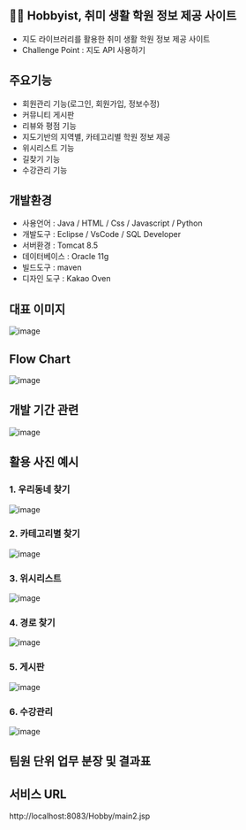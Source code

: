 ## 🏃‍♀️ Hobbyist, 취미 생활 학원 정보 제공 사이트 
- 지도 라이브러리를 활용한 취미 생활 학원 정보 제공 사이트
- Challenge Point : 지도 API 사용하기

## 주요기능
- 회원관리 기능(로그인, 회원가입, 정보수정)
- 커뮤니티 게시판
- 리뷰와 평점 기능
- 지도기반의 지역별, 카테고리별 학원 정보 제공
- 위시리스트 기능
- 길찾기 기능
- 수강관리 기능

## 개발환경
- 사용언어 : Java / HTML / Css / Javascript / Python
- 개발도구 : Eclipse / VsCode / SQL Developer
- 서버환경 : Tomcat 8.5
- 데이터베이스 : Oracle 11g
- 빌드도구 : maven
- 디자인 도구 : Kakao Oven

## 대표 이미지
![image](https://user-images.githubusercontent.com/97599731/156506420-66b05e15-a6e5-4ac5-ad63-cc22d8875b2f.png)

## Flow Chart
![image](https://user-images.githubusercontent.com/97599731/156507148-117a231a-c103-4918-87a0-b162f751b9c1.png)

## 개발 기간 관련
![image](https://user-images.githubusercontent.com/97599731/156507323-4a8bd965-cd81-40e5-82f5-8bfa1311b074.png)

## 활용 사진 예시
### 1. 우리동네 찾기
![image](https://user-images.githubusercontent.com/97599731/156507731-a0d24b30-226d-42c7-9473-2ba7aede8047.png)
### 2. 카테고리별 찾기
![image](https://user-images.githubusercontent.com/97599731/156507772-f9dcfa4b-5990-4036-9c3c-0f6c68aaf475.png)
### 3. 위시리스트
![image](https://user-images.githubusercontent.com/97599731/156507801-5fc0909c-fa05-4f6f-a0da-705d0cf4b90a.png)
### 4. 경로 찾기
![image](https://user-images.githubusercontent.com/97599731/156507835-4c34e2c1-b911-4d28-8d4a-b7ed83b2998d.png)
### 5. 게시판
![image](https://user-images.githubusercontent.com/97599731/156507863-109abfc6-84d6-4559-b448-127c0124e869.png)
### 6. 수강관리
![image](https://user-images.githubusercontent.com/97599731/156507886-168e0282-b29e-4084-aba8-6b829f644ce5.png)

## 팀원 단위 업무 분장 및 결과표


## 서비스 URL
http://localhost:8083/Hobby/main2.jsp

